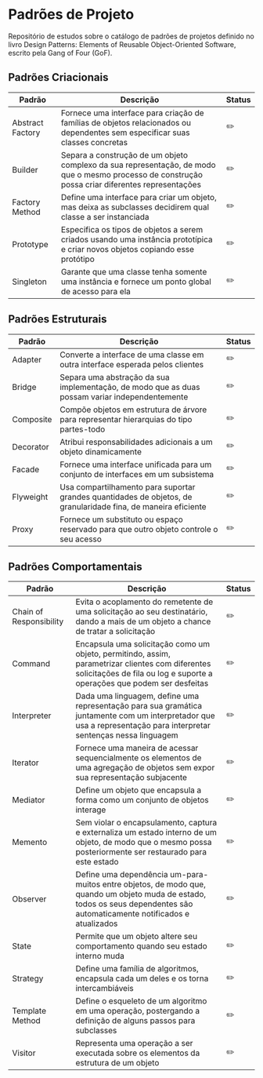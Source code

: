# Padrões de Projeto
Repositório de estudos sobre o catálogo de padrões de projetos definido no livro Design Patterns: Elements of Reusable Object-Oriented Software, escrito pela Gang of Four (GoF).

## Padrões Criacionais

| Padrão           | Descrição                                                                                                                                        | Status    |
|------------------|--------------------------------------------------------------------------------------------------------------------------------------------------|-----------|
| Abstract Factory | Fornece uma interface para criação de famílias de objetos relacionados ou dependentes sem especificar suas classes concretas                     | :pencil2: |
| Builder          | Separa a construção de um objeto complexo da sua representação, de modo que o mesmo processo de construção possa criar diferentes representações | :pencil2: |
| Factory Method   | Define uma interface para criar um objeto, mas deixa as subclasses decidirem qual classe a ser instanciada                                       | :pencil2: |
| Prototype        | Especifica os tipos de objetos a serem criados usando uma instância prototípica e criar novos objetos copiando esse protótipo                    | :pencil2: |
| Singleton        | Garante que uma classe tenha somente uma instância e fornece um ponto global de acesso para ela                                                  | :pencil2: |

## Padrões Estruturais

| Padrão    | Descrição                                                                                                      | Status    |
|-----------|----------------------------------------------------------------------------------------------------------------|-----------|
| Adapter   | Converte a interface de uma classe em outra interface esperada pelos clientes                                  | :pencil2: |
| Bridge    | Separa uma abstração da sua implementação, de modo que as duas possam variar independentemente                 | :pencil2: |
| Composite | Compõe objetos em estrutura de árvore para representar hierarquias do tipo partes-todo                         | :pencil2: |
| Decorator | Atribui responsabilidades adicionais a um objeto dinamicamente                                                 | :pencil2: |
| Facade    | Fornece uma interface unificada para um conjunto de interfaces em um subsistema                                | :pencil2: |
| Flyweight | Usa compartilhamento para suportar grandes quantidades de objetos, de granularidade fina, de maneira eficiente | :pencil2: |
| Proxy     | Fornece um substituto ou espaço reservado para que outro objeto controle o seu acesso                          | :pencil2: |

## Padrões Comportamentais

| Padrão                  | Descrição                                                                                                                                                                   | Status    |
|-------------------------|-----------------------------------------------------------------------------------------------------------------------------------------------------------------------------|-----------|
| Chain of Responsibility | Evita o acoplamento do remetente de uma solicitação ao seu destinatário, dando a mais de um objeto a chance de tratar a solicitação                                         | :pencil2: |
| Command                 | Encapsula uma solicitação como um objeto, permitindo, assim, parametrizar clientes com diferentes solicitações de fila ou log e suporte a operações que podem ser desfeitas | :pencil2: |
| Interpreter             | Dada uma linguagem, define uma representação para sua gramática juntamente com um interpretador que usa a representação para interpretar sentenças nessa linguagem          | :pencil2: |
| Iterator                | Fornece uma maneira de acessar sequencialmente os elementos de uma agregação de objetos sem expor sua representação subjacente                                              | :pencil2: |
| Mediator                | Define um objeto que encapsula a forma como um conjunto de objetos interage                                                                                                 | :pencil2: |
| Memento                 | Sem violar o encapsulamento, captura e externaliza um estado interno de um objeto, de modo que o mesmo possa posteriormente ser restaurado para este estado                 | :pencil2: |
| Observer                | Define uma dependência um-para-muitos entre objetos, de modo que, quando um objeto muda de estado, todos os seus dependentes são automaticamente notificados e atualizados  | :pencil2: |
| State                   | Permite que um objeto altere seu comportamento quando seu estado interno muda                                                                                               | :pencil2: |
| Strategy                | Define uma família de algoritmos, encapsula cada um deles e os torna intercambiáveis                                                                                        | :pencil2: |
| Template Method         | Define o esqueleto de um algoritmo em uma operação, postergando a definição de alguns passos para subclasses                                                                | :pencil2: |
| Visitor                 | Representa uma operação a ser executada sobre os elementos da estrutura de um objeto                                                                                        | :pencil2: |
